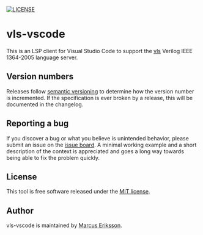 [![LICENSE](https://img.shields.io/badge/license-MIT-blue.svg?style=flat-square)](https://opensource.org/licenses/MIT)

# vls-vscode
This is an LSP client for Visual Studio Code to support the [vls](https://github.com/sthenic/vls) Verilog IEEE 1364-2005 language server.

## Version numbers
Releases follow [semantic versioning](https://semver.org/) to determine how the version number is incremented. If the specification is ever broken by a release, this will be documented in the changelog.

## Reporting a bug
If you discover a bug or what you believe is unintended behavior, please submit an issue on the [issue board](https://github.com/sthenic/vls-vscode/issues). A minimal working example and a short description of the context is appreciated and goes a long way towards being able to fix the problem quickly.

## License
This tool is free software released under the [MIT license](https://opensource.org/licenses/MIT).

## Author
vls-vscode is maintained by [Marcus Eriksson](mailto:marcus.jr.eriksson@gmail.com).
